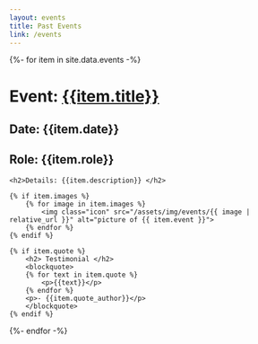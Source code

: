```yaml
---
layout: events
title: Past Events
link: /events
---
```


<div class="av-container">
  {%- for item in site.data.events -%}
  <div class="item">
    <h1>Event: <a href="{{item.link}}" target="_blank" rel="noopener noreferrer">{{item.title}}</a></h1>
    <h2>Date: {{item.date}} </h2>
    <h2>Role: {{item.role}} </h2>

    <h2>Details: {{item.description}} </h2>

    {% if item.images %}
	    {% for image in item.images %}
	    	<img class="icon" src="/assets/img/events/{{ image | relative_url }}" alt="picture of {{ item.event }}">
	    {% endfor %}
    {% endif %}

    {% if item.quote %}
	    <h2> Testimonial </h2>
	    <blockquote>
	    {% for text in item.quote %}
	    	<p>{{text}}</p>
	    {% endfor %}
	    <p>- {{item.quote_author}}</p>
	    </blockquote>
	{% endif %}
  </div>
  {%- endfor -%}
</div>